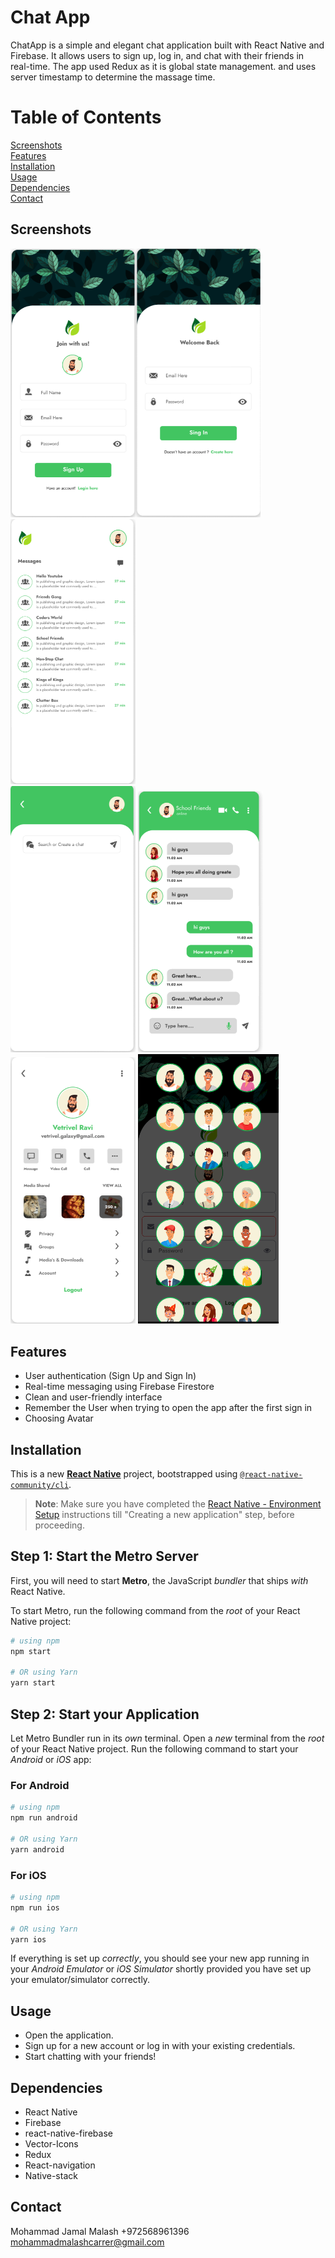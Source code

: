 
# Chat App

ChatApp is a simple and elegant chat application built with React Native and Firebase. It allows users to sign up, log in, and chat with their friends in real-time.
The app used Redux as it is global state management. and uses server timestamp to determine the massage time. 

# Table of Contents  
[Screenshots](#screenshots)  
[Features](#Features)  
[Installation](#Installation)  
[Usage](#Usage)  
[Dependencies](#Dependencies)   
[Contact](#Contact)  
<a name="Screenshots"/>
<a name="Features"/>
<a name="Installation"/>
<a name="Usage"/>
<a name="Dependencies"/>
<a name="Contact"/>

## Screenshots

<img src="ChatAppScreens/Signup.PNG" width="200" alt="Signup Screen" ><img src="ChatAppScreens/SignIn.PNG" width="200" alt="SignIn Screen"> 
<img src="ChatAppScreens/Home.PNG" width="200" alt="Home Screen">  
<img src="ChatAppScreens/CreateNewChat.PNG" width="200" alt="Create New Chat Screen"> 
<img src="ChatAppScreens/ChatRoom.PNG" width="200" alt="Chat Room Screen"> 
<img src="ChatAppScreens/Profile.PNG" width="200" alt="Profile Screen"> 
<img src="ChatAppScreens/ListOfAvatars.PNG" width="225" alt="List Of Avatars"> 

## Features
* User authentication (Sign Up and Sign In)
* Real-time messaging using Firebase Firestore
* Clean and user-friendly interface
* Remember the User when trying to open the app after the first sign in
* Choosing Avatar

## Installation
This is a new [**React Native**](https://reactnative.dev) project, bootstrapped using [`@react-native-community/cli`](https://github.com/react-native-community/cli).

>**Note**: Make sure you have completed the [React Native - Environment Setup](https://reactnative.dev/docs/environment-setup) instructions till "Creating a new application" step, before proceeding.

## Step 1: Start the Metro Server

First, you will need to start **Metro**, the JavaScript _bundler_ that ships _with_ React Native.

To start Metro, run the following command from the _root_ of your React Native project:

```bash
# using npm
npm start

# OR using Yarn
yarn start
```

## Step 2: Start your Application

Let Metro Bundler run in its _own_ terminal. Open a _new_ terminal from the _root_ of your React Native project. Run the following command to start your _Android_ or _iOS_ app:

### For Android

```bash
# using npm
npm run android

# OR using Yarn
yarn android
```

### For iOS

```bash
# using npm
npm run ios

# OR using Yarn
yarn ios
```

If everything is set up _correctly_, you should see your new app running in your _Android Emulator_ or _iOS Simulator_ shortly provided you have set up your emulator/simulator correctly.

## Usage
* Open the application.
* Sign up for a new account or log in with your existing credentials.
* Start chatting with your friends!

## Dependencies
* React Native
* Firebase
* react-native-firebase
* Vector-Icons
* Redux
* React-navigation
* Native-stack
## Contact
Mohammad Jamal Malash
+972568961396
mohammadmalashcarrer@gmail.com
